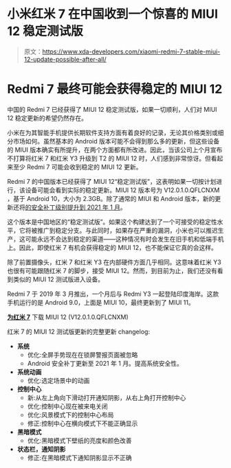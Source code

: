 # 小米红米 7 在中国收到一个惊喜的 MIUI 12 稳定测试版

> 原文：<https://www.xda-developers.com/xiaomi-redmi-7-stable-miui-12-update-possible-after-all/>

# Redmi 7 最终可能会获得稳定的 MIUI 12

中国的 Redmi 7 已经获得了 MIUI 12 稳定测试版，如果一切顺利，人们对 MIUI 12 稳定更新的希望仍然存在。

小米在为其智能手机提供长期软件支持方面有着良好的记录，无论其价格类别或细分市场如何。虽然基本的 Android 版本可能不会得到那么多的更新，但这些设备的 MIUI 版本确实有所提升，在两个方面都有所改进。因此，当该公司上个月宣布不打算将红米 7 和红米 Y3 升级到 T2 的 MIUI 12 时，人们感到非常惊讶。但看起来至少 Redmi 7 可能会收到稳定的 MIUI 12 更新。

Redmi 7 的中国版本已经获得了 MIUI 12“稳定测试版”，这表明如果一切按计划进行，该设备可能会看到实际的稳定更新。MIUI 12 版本号为 V12.0.1.0.QFLCNXM ，基于 Android 10，大小为 2.3GB。除了通常的 MIUI 和 Android 版本，新的更新还将[的安全补丁级别提升到 2021 年 1 月](https://www.xda-developers.com/january-2021-android-security-patches-update-google-pixel-samsung-galaxy/)。

这个版本是中国地区的“稳定测试版”。如果这个构建达到了一个可接受的稳定性水平，它将被推广到稳定分支。与此同时，如果存在严重的漏洞，小米也可以推迟生产，这可能永远不会达到稳定的渠道——这种情况有时会发生在旧手机和低端手机上。因此，即使红米 7 有机会获得稳定的 MIUI 12，也不能保证它真的会这样。

除了前置摄像头，红米 7 和红米 Y3 在内部硬件方面几乎相同。这意味着红米 Y3 也很有可能跟随红米 7 的脚步，接受 MIUI 12。然而，到目前为止，我们还没有看到类似的 MIUI 12 测试版进入设备。

Redmi 7 于 2019 年 3 月推出，一个月后与 Redmi Y3 一起登陆印度海岸。这款手机运行的是 Android 9.0，上面是 MIUI 10，最终更新到了 MIUI 11。

**[为红米 7](https://bigota.d.miui.com/V12.0.1.0.QFLCNXM/miui_ONCLITE_V12.0.1.0.QFLCNXM_97a4945d61_10.0.zip)** 下载 MIUI 12 (V12.0.1.0.QFLCNXM)

红米 7 的 MIUI 12 测试版更新的完整更新 changelog:

*   **系统**
    *   优化:全屏手势现在在锁屏警报页面被忽略
    *   Android 安全补丁更新至 2021 年 1 月。提高系统安全性。
*   **系统动画**
    *   优化:选定场景中的动画
*   **控制中心**
    *   新:从左上角向下滑动打开通知阴影，从右上角打开控制中心
    *   优化:控制中心现在被来电关闭
    *   优化:风景模式下的控制中心布局
    *   修正:控制中心在横向模式下不能正确显示
*   **黑暗模式**
    *   优化:黑暗模式下壁纸的亮度和颜色改善
*   **状态栏，通知阴影**
    *   修正:在黑暗模式下通知阴影显示不正确